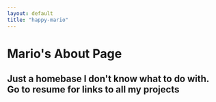 ```yaml
---
layout: default 
title: "happy-mario"
---
```

# Mario's About Page

## Just a homebase I don't know what to do with. Go to resume for links to all my projects




